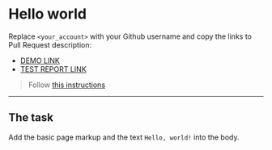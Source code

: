 # Hello world
Replace `<your_account>` with your Github username and copy the links to Pull Request description:
- [DEMO LINK](https://Ulcja.github.io/layout_hello-world/)
- [TEST REPORT LINK](https://Ulcja.github.io/layout_hello-world/report/html_report/)

> Follow [this instructions](https://mate-academy.github.io/layout_task-guideline/#how-to-solve-the-layout-tasks-on-github)
___

## The task
Add the basic page markup and the text `Hello, world!` into the body.
